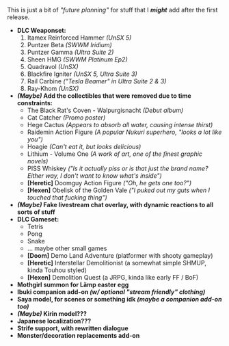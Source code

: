 This is just a bit of *"future planning"* for stuff that I ***might*** add after the first release.

* **DLC Weaponset:**
  1. Itamex Reinforced Hammer *(UnSX 5)*
  3. Puntzer Beta *(SWWM Iridium)*
  4. Puntzer Gamma *(Ultra Suite 2)*
  5. Sheen HMG *(SWWM Platinum Ep2)*
  6. Quadravol *(UnSX)*
  7. Blackfire Igniter *(UnSX 5, Ultra Suite 3)*
  8. Rail Carbine *("Tesla Beamer" in Ultra Suite 2 & 3)*
  9. Ray-Khom *(UnSX)*
* ***(Maybe)* Add the collectibles that were removed due to time constraints:**
  - The Black Rat's Coven - Walpurgisnacht *(Debut album)*
  - Cat Catcher *(Promo poster)*
  - Hege Cactus *(Appears to absorb all water, causing intense thirst)*
  - Raidemin Action Figure *(A popular Nukuri superhero, "looks a lot like you")*
  - Hoagie *(Can't eat it, but looks delicious)*
  - Lithium - Volume One *(A work of art, one of the finest graphic novels)*
  - PISS Whiskey *("Is it actually piss or is that just the brand name? Either way, I don't want to know what's inside")*
  - **[Heretic]** Doomguy Action Figure *("Oh, he gets one too?")*
  - **[Hexen]** Obelisk of the Golden Vale *("I puked out my guts when I touched that fucking thing")*
* ***(Maybe)* Fake livestream chat overlay, with dynamic reactions to all sorts of stuff**
* **DLC Gameset:**
  - Tetris
  - Pong
  - Snake
  - ... maybe other small games
  - **[Doom]** Demo Land Adventure (platformer with shooty gameplay)
  - **[Heretic]** Interstellar Demolitionist (a somewhat simple SHMUP, kinda Touhou styled)
  - **[Hexen]** Demolition Quest (a JRPG, kinda like early FF / BoF)
* **Mothgirl summon for Lämp easter egg**
* **Ibuki companion add-on *(w/ optional "stream friendly" clothing)***
* **Saya model, for scenes or something idk *(maybe a companion add-on too)***
* ***(Maybe)* Kirin model???**
* **Japanese localization???**
* **Strife support, with rewritten dialogue**
* **Monster/decoration replacements add-on**
